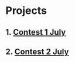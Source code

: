# Projects

## 1. [Contest 1 July](https://gaurav-singh-panwar.github.io/AccioJob/Frontend-2/contest-1/)

## 2. [Contest 2 July](https://gaurav-singh-panwar.github.io/AccioJob/Frontend-2/contest-2/)


